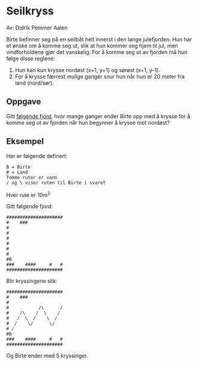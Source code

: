 # Seilkryss

Av: Didrik Pemmer Aalen

Birte befinner seg på en seilbåt helt innerst i den lange julefjorden. Hun har et ønske om å komme seg ut, slik at hun kommer seg hjem til jul, men vindforholdene gjør det vanskelig. For å komme seg ut av fjorden må hun følge disse reglene:

1. Hun kan kun krysse nordøst (x+1, y+1) og sørøst (x+1, y-1).
2. For å krysse færrest mulige ganger snur hun når hun er 20 meter fra land (nord/sør).

## Oppgave
Gitt [følgende fjord](https://julekalender.knowit.no/resources/2019-luke16/fjord.txt), hvor mange ganger ender Birte opp med å krysse for å komme seg ut av fjorden når hun begynner å krysse mot nordøst?

## Eksempel

Her er følgende definert:

```
B = Birte
# = Land
Tomme ruter er vann
/ og \ viser ruten til Birte i svaret
```

Hver rute er 10m<sup>2</sup>

Gitt følgende fjord:

```
#####################
#    ###
#            
#
#
#
#
#
#B
###    ####     #   #
#####################
```

Blir kryssingene slik:

```
#####################
#    ###
#            
#           /\      /
#    /\    /  \    /
#   /  \  /    \  /
#  /    \/      \/
# /              
#B
###    ####     #   #
#####################
```

Og Birte ender med 5 kryssinger.
